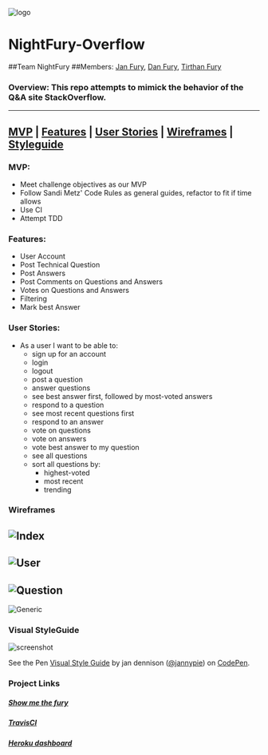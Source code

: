 ![logo](app/assets/images/nightfury.jpg)
# NightFury-Overflow
##Team NightFury
##Members: [Jan Fury](http://github.com/jannypie), [Dan Fury](http://github.com/mdmartinez), [Tirthan Fury](http://github.com/theidlemonk)

### Overview: This repo attempts to mimick the behavior of the Q&A site StackOverflow.
---
[MVP](#mvp) | [Features](#features) | [User Stories](#user_stories) | [Wireframes](#wireframes) | [Styleguide](#styleguide)
---
### <a name="mvp"></a>MVP:
  - Meet challenge objectives as our MVP
  - Follow Sandi Metz' Code Rules as general guides, refactor to fit if time allows
  - Use CI
  - Attempt TDD

### <a name="features"></a>Features:
  - User Account
  - Post Technical Question
  - Post Answers
  - Post Comments on Questions and Answers
  - Votes on Questions and Answers
  - Filtering
  - Mark best Answer

### <a name="user_stories"></a>User Stories:
  - As a user I want to be able to:
    - sign up for an account
    - login
    - logout
    - post a question
    - answer questions
    - see best answer first, followed by most-voted answers
    - respond to a question
    - see most recent questions first
    - respond to an answer
    - vote on questions
    - vote on answers
    - vote best answer to my question
    - see all questions
    - sort all questions by:
      - highest-voted
      - most recent
      - trending

### <a name="wireframes"></a>Wireframes
![Index](app/assets/images/nightfury-mockups/home.png)
---
![User](app/assets/images/nightfury-mockups/user_show.png)
---
![Question](app/assets/images/nightfury-mockups/question_show.png)
---
![Generic](app/assets/images/nightfury-mockups/generic_page.png)

### <a name="styleguide"></a>Visual StyleGuide
![screenshot](app/assets/images/styleguide.jpg)
<p data-height="268" data-theme-id="13917" data-slug-hash="azgooq" data-default-tab="result" data-user="jannypie" class='codepen'>See the Pen <a href='http://codepen.io/jannypie/pen/azgooq/'>Visual Style Guide</a> by jan dennison (<a href='http://codepen.io/jannypie'>@jannypie</a>) on <a href='http://codepen.io'>CodePen</a>.</p>


### <a name="links"></a>Project Links
##### [Show me the fury](https://nightfury-overflow.herokuapp.com/)
##### [TravisCI](https://travis-ci.org/cbus-sea-lions-2015/NightFury-Overflow)
##### [Heroku dashboard](https://dashboard.heroku.com/apps/nightfury-overflow/activity)
